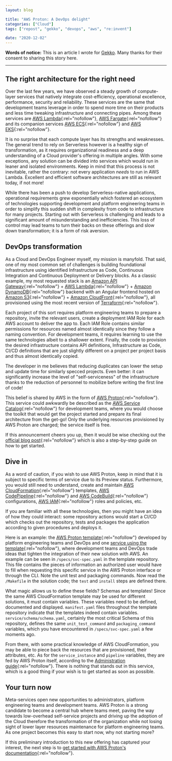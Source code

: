 ```yaml
---
layout: blog

title: "AWS Proton: A DevOps delight"
categories: ["Cloud"]
tags: ["repost", "gekko", "devops", "aws", "re:invent"]

date: "2020-12-02"
---
```


**Words of notice:** This is an article I wrote for [Gekko](https://www.gekko.fr/). Many thanks for their consent to
sharing this story here.

***

## The right architecture for the right need

Over the last few years, we have observed a steady growth of compute-layer services that natively integrate
cost-efficiency, operational excellence, performance, security and reliability. These services are the same that
development teams leverage in order to spend more time on their products and less time tweaking infrastructure and
connecting pipes. Among these services are [AWS Lambda](https://aws.amazon.com/lambda/){:rel="nofollow"}, [AWS Fargate](https://aws.amazon.com/fargate/){:rel="nofollow"}
and its companion services [AWS ECS](https://aws.amazon.com/ecs/){:rel="nofollow"} and [AWS EKS](https://aws.amazon.com/eks/){:rel="nofollow"}.

<!-- READ MORE -->

It is no surprise that each compute layer has its strengths and weaknesses. The general trend to rely on Serverless
however is a healthy sign of transformation, as it requires organizational readiness and a deep understanding of a Cloud
provider's offering in multiple angles. With some exceptions, any solution can be divided into services which would run
in leaner and isolated environments. Keep in mind that this process is not inevitable, rather the contrary: not every
application _needs_ to run in AWS Lambda. Excellent and efficient software architectures are still as relevant today, if
not more!

While there has been a push to develop Serverless-native applications, operational requirements grew exponentially which
fostered an ecosystem of technologies supporting development and platform engineering teams in order to simplify this
sudden shift in complexity from code to infrastructure for many projects. Starting out with Serverless is challenging
and leads to a significant amount of misunderstanding and inefficiencies. This loss of control may lead teams to turn
their backs on these offerings and slow down transformation; it is a form of risk aversion.

## DevOps transformation

As a Cloud and DevOps Engineer myself, my mission is manyfold. That said, one of my most common set of challenges is
building foundational infrastructure using identified Infrastructure as Code, Continuous Integration and Continuous
Deployment or Delivery blocks. As a classic example, my most requested stack is an [Amazon API Gateway](https://aws.amazon.com/api-gateway/){:rel="nofollow"}
\+ [AWS Lambda](https://aws.amazon.com/lambda/){:rel="nofollow"} + [Amazon DynamoDB](https://aws.amazon.com/dynamodb/){:rel="nofollow"} backend with an
Angular frontend hosted on [Amazon S3](https://aws.amazon.com/s3/){:rel="nofollow"} + [Amazon CloudFront](https://aws.amazon.com/cloudfront/){:rel="nofollow"},
all provisioned using the most recent version of [Terraform](https://www.terraform.io/){:rel="nofollow"}.

Each project of this sort requires platform engineering teams to prepare a repository, invite the relevant users, create
a deployment IAM Role for each AWS account to deliver the app to. Each IAM Role contains similar permissions for
resources named almost identically since they follow a naming convention. For development teams, it requires learning to
use the same technologies albeit to a shallower extent. Finally, the code to provision the desired infrastructure
contains API definitions, Infrastructure as Code, CI/CD definitions that are just slightly different on a project per
project basis and thus almost identically copied.

The developer in me believes that reducing duplicates can lower the setup and update time for similarly specced
projects. Even better: it can significantly increase the level of "self-serviceness" of the infrastructure thanks to the
reduction of personnel to mobilize before writing the first line of code!

This belief is shared by AWS in the form of [AWS Proton](https://aws.amazon.com/proton/){:rel="nofollow"}. This service could awkwardly
be described as the [AWS Service Catalog](https://aws.amazon.com/servicecatalog/){:rel="nofollow"} for development teams, where you would
choose the toolkit that would get the project started and prepare its final architecture from the get-go! Only the
underlying resources provisioned by AWS Proton are charged; the service itself is free.

If this announcement cheers you up, then it would be wise checking out the [official blog post](https://aws.amazon.com/blogs/containers/intro-to-aws-proton/){:rel="nofollow"}
which is also a step-by-step guide on how to get started.

## Dive in

As a word of caution, if you wish to use AWS Proton, keep in mind that it is
subject to specific terms of service due to its Preview status. Furthermore, you
would still need to understand, create and maintain [AWS CloudFormation](https://aws.amazon.com/cloudformation/){:rel="nofollow"}
templates, [AWS CodePipeline](https://aws.amazon.com/codepipeline/){:rel="nofollow"} and [AWS CodeBuild](https://aws.amazon.com/codebuild/){:rel="nofollow"}
configurations, [AWS IAM](https://aws.amazon.com/iam/){:rel="nofollow"} roles and policies, etc.

If you are familiar with all these technologies, then you might have an idea of how they could interact: some repository
actions would start a CI/CD which checks out the repository, tests and packages the application according to given
procedures and deploys it.

Here is an example: the [AWS Proton template](https://github.com/aws-samples/aws-proton-sample-templates/tree/main/lambda-crud-svc){:rel="nofollow"}
developed by platform engineering teams and DevOps and one [service using the template](https://github.com/aws-samples/aws-proton-sample-lambda-crud-service){:rel="nofollow"},
where development teams and DevOps trade ideas that tighten the integration of their new solution with AWS. An example
can be seen in `/specs/svc-spec.yaml` in the template repository. This file contains the pieces of information an
authorized user would have to fill when requesting this specific service in the AWS Proton interface or through the CLI.
Note the unit test and packaging commands. Now read the `/Makefile` in the solution code; the `test` and `install` steps
are defined there.

What magic allows us to define these fields? Schemas and templates! Since the same AWS CloudFormation template may be
used for different solutions, it must contain variables. These variables need to be defined, documented and displayed.
`manifest.yaml` files throughout the template repository indicate that the templates indeed contain variables.
`service/schema/schema.yaml`, certainly the most critical Schema of this repository, defines the same
`unit_test_command` and `packaging_command` variables, which you have encountered in `/specs/svc-spec.yaml` a few
moments ago.

From there, with some practical knowledge of AWS CloudFormation, you may be able to piece back the resources that are
provisioned, their attributes, etc. As for the `service_instance` and `pipeline` variables, they are fed by AWS Proton
itself, according to the [Administration guide](https://docs.aws.amazon.com/proton/latest/adminguide/svc-infrastructure.html){:rel="nofollow"}.
There is nothing that stands out in this service, which is a good thing if your wish is to get started as soon as
possible.

## Your turn now

Meta-services open new opportunities to administrators, platform engineering teams and development teams. AWS Proton is
a strong candidate to become a central hub where teams meet, paving the way towards low-overhead self-service projects
and driving up the adoption of the Cloud therefore the transformation of the organization while not losing sight of
lower layer resources maintenance for platform engineering teams. As one project becomes this easy to start now, why
not starting more?

If this preliminary introduction to this new offering has captured your interest, the next step is to [get started with AWS Proton's documentation](https://docs.aws.amazon.com/proton/index.html){:rel="nofollow"}.

